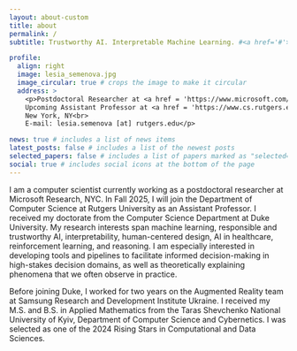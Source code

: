 ```yaml
---
layout: about-custom
title: about
permalink: /
subtitle: Trustworthy AI. Interpretable Machine Learning. #<a href='#'>Affiliations</a>. Address. Contacts. Moto. Etc.

profile:
  align: right
  image: lesia_semenova.jpg
  image_circular: true # crops the image to make it circular
  address: >
    <p>Postdoctoral Researcher at <a href = 'https://www.microsoft.com/en-us/research/lab/microsoft-research-new-york/'>Microsoft Research </a><br>
    Upcoming Assistant Professor at <a href = 'https://www.cs.rutgers.edu/'>Rutgers University </a><br>
    New York, NY<br>
    E-mail: lesia.semenova [at] rutgers.edu</p>

news: true # includes a list of news items
latest_posts: false # includes a list of the newest posts
selected_papers: false # includes a list of papers marked as "selected={true}"
social: true # includes social icons at the bottom of the page
---
```


I am a computer scientist currently working as a postdoctoral researcher at Microsoft Research, NYC. In Fall 2025, I will join the Department of Computer Science at Rutgers University as an Assistant Professor. I received my doctorate from the Computer Science Department at Duke University. My research interests span machine learning, responsible and trustworthy AI, interpretability, human-centered design, AI in healthcare, reinforcement learning, and reasoning. I am especially interested in developing tools and pipelines to facilitate informed decision-making in high-stakes decision domains, as well as theoretically explaining phenomena that we often observe in practice.

Before joining Duke, I worked for two years on the Augmented Reality team at Samsung Research and Development Institute Ukraine. I received my M.S. and B.S. in Applied Mathematics from the Taras Shevchenko National University of Kyiv, Department of Computer Science and Cybernetics. I was selected as one of the 2024 Rising Stars in Computational and Data Sciences.

<!--<p class="important-announcement">  I am currently recruiting students at Rutgers. If you're interested in collaborating or joining my group, please take a look at <a href="/prospective_students/">this page</a>.</p>-->

<!--Write your biography here. Tell the world about yourself. Link to your favorite [subreddit](http://reddit.com). You can put a picture in, too. The code is already in, just name your picture `prof_pic.jpg` and put it in the `img/` folder.

Put your address / P.O. box / other info right below your picture. You can also disable any of these elements by editing `profile` property of the YAML header of your `_pages/about.md`. Edit `_bibliography/papers.bib` and Jekyll will render your [publications page](/al-folio/publications/) automatically.

Link to your social media connections, too. This theme is set up to use [Font Awesome icons](https://fontawesome.com/) and [Academicons](https://jpswalsh.github.io/academicons/), like the ones below. Add your Facebook, Twitter, LinkedIn, Google Scholar, or just disable all of them.-->
